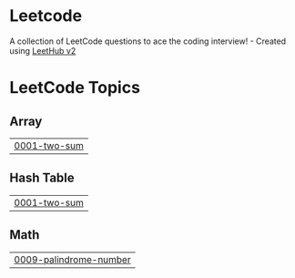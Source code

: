 # Leetcode
A collection of LeetCode questions to ace the coding interview! - Created using [LeetHub v2](https://github.com/arunbhardwaj/LeetHub-2.0)

<!---LeetCode Topics Start-->
# LeetCode Topics
## Array
|  |
| ------- |
| [0001-two-sum](https://github.com/Vaibhav6780/Leetcode/tree/master/0001-two-sum) |
## Hash Table
|  |
| ------- |
| [0001-two-sum](https://github.com/Vaibhav6780/Leetcode/tree/master/0001-two-sum) |
## Math
|  |
| ------- |
| [0009-palindrome-number](https://github.com/Vaibhav6780/Leetcode/tree/master/0009-palindrome-number) |
<!---LeetCode Topics End-->